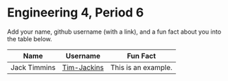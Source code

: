 # Engineering 4, Period 6

Add your name, github username (with a link), and a fun fact about you into the table below.

Name | Username | Fun Fact
--- | --- | ---
Jack Timmins | [Tim-Jackins](https://github.com/TIm-Jackins) | This is an example.
